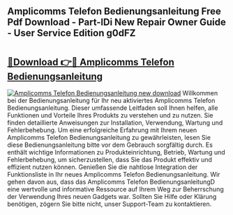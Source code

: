 ## Amplicomms Telefon Bedienungsanleitung Free Pdf Download - Part-lDi New Repair Owner Guide - User Service Edition g0dFZ

# <h2><a href="http://df2i8u.blite.top/?on=Amplicomms+Telefon+Bedienungsanleitung">🔗Download 👉🔴 Amplicomms Telefon Bedienungsanleitung</a></h2>

[![Amplicomms Telefon Bedienungsanleitung new download](https://i.imgur.com/lujVjoI.png)](http://df2i8u.blite.top/?on=Amplicomms+Telefon+Bedienungsanleitung)
Willkommen bei der Bedienungsanleitung für Ihr neu aktiviertes Amplicomms Telefon Bedienungsanleitung. Dieser umfassende Leitfaden soll Ihnen helfen, alle Funktionen und Vorteile Ihres Produkts zu verstehen und zu nutzen. Sie finden detaillierte Anweisungen zur Installation, Verwendung, Wartung und Fehlerbehebung. Um eine erfolgreiche Erfahrung mit Ihrem neuen Amplicomms Telefon Bedienungsanleitung zu gewährleisten, lesen Sie diese Bedienungsanleitung bitte vor dem Gebrauch sorgfältig durch. Es enthält wichtige Informationen zu Produkteinrichtung, Betrieb, Wartung und Fehlerbehebung, um sicherzustellen, dass Sie das Produkt effektiv und effizient nutzen können. Genießen Sie die nahtlose Integration der Funktionsliste in Ihr neues Amplicomms Telefon Bedienungsanleitung. Wir gehen davon aus, dass das Amplicomms Telefon BedienungsanleitungD eine wertvolle und informative Ressource auf Ihrem Weg zur Beherrschung der Verwendung Ihres neuen Gadgets war. Sollten Sie Hilfe oder Klärung benötigen, zögern Sie bitte nicht, unser Support-Team zu kontaktieren.
